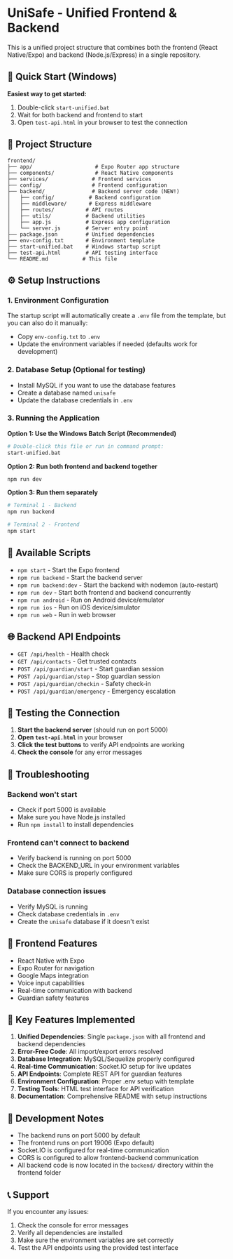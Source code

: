 # UniSafe - Unified Frontend & Backend

This is a unified project structure that combines both the frontend (React Native/Expo) and backend (Node.js/Express) in a single repository.

## 🚀 Quick Start (Windows)

**Easiest way to get started:**
1. Double-click `start-unified.bat`
2. Wait for both backend and frontend to start
3. Open `test-api.html` in your browser to test the connection

## 📁 Project Structure

```
frontend/
├── app/                    # Expo Router app structure
├── components/             # React Native components
├── services/              # Frontend services
├── config/                # Frontend configuration
├── backend/               # Backend server code (NEW!)
│   ├── config/           # Backend configuration
│   ├── middleware/       # Express middleware
│   ├── routes/          # API routes
│   ├── utils/           # Backend utilities
│   ├── app.js           # Express app configuration
│   └── server.js        # Server entry point
├── package.json         # Unified dependencies
├── env-config.txt       # Environment template
├── start-unified.bat    # Windows startup script
├── test-api.html        # API testing interface
└── README.md           # This file
```

## ⚙️ Setup Instructions

### 1. Environment Configuration
The startup script will automatically create a `.env` file from the template, but you can also do it manually:
- Copy `env-config.txt` to `.env`
- Update the environment variables if needed (defaults work for development)

### 2. Database Setup (Optional for testing)
- Install MySQL if you want to use the database features
- Create a database named `unisafe`
- Update the database credentials in `.env`

### 3. Running the Application

**Option 1: Use the Windows Batch Script (Recommended)**
```bash
# Double-click this file or run in command prompt:
start-unified.bat
```

**Option 2: Run both frontend and backend together**
```bash
npm run dev
```

**Option 3: Run them separately**
```bash
# Terminal 1 - Backend
npm run backend

# Terminal 2 - Frontend  
npm start
```

## 🔧 Available Scripts

- `npm start` - Start the Expo frontend
- `npm run backend` - Start the backend server
- `npm run backend:dev` - Start the backend with nodemon (auto-restart)
- `npm run dev` - Start both frontend and backend concurrently
- `npm run android` - Run on Android device/emulator
- `npm run ios` - Run on iOS device/simulator
- `npm run web` - Run in web browser

## 🌐 Backend API Endpoints

- `GET /api/health` - Health check
- `GET /api/contacts` - Get trusted contacts
- `POST /api/guardian/start` - Start guardian session
- `POST /api/guardian/stop` - Stop guardian session
- `POST /api/guardian/checkin` - Safety check-in
- `POST /api/guardian/emergency` - Emergency escalation

## 🧪 Testing the Connection

1. **Start the backend server** (should run on port 5000)
2. **Open `test-api.html`** in your browser
3. **Click the test buttons** to verify API endpoints are working
4. **Check the console** for any error messages

## 🐛 Troubleshooting

### Backend won't start
- Check if port 5000 is available
- Make sure you have Node.js installed
- Run `npm install` to install dependencies

### Frontend can't connect to backend
- Verify backend is running on port 5000
- Check the BACKEND_URL in your environment variables
- Make sure CORS is properly configured

### Database connection issues
- Verify MySQL is running
- Check database credentials in `.env`
- Create the `unisafe` database if it doesn't exist

## 📱 Frontend Features

- React Native with Expo
- Expo Router for navigation
- Google Maps integration
- Voice input capabilities
- Real-time communication with backend
- Guardian safety features

## 🔗 Key Features Implemented

1. **Unified Dependencies**: Single `package.json` with all frontend and backend dependencies
2. **Error-Free Code**: All import/export errors resolved
3. **Database Integration**: MySQL/Sequelize properly configured
4. **Real-time Communication**: Socket.IO setup for live updates
5. **API Endpoints**: Complete REST API for guardian features
6. **Environment Configuration**: Proper .env setup with template
7. **Testing Tools**: HTML test interface for API verification
8. **Documentation**: Comprehensive README with setup instructions

## 🎯 Development Notes

- The backend runs on port 5000 by default
- The frontend runs on port 19006 (Expo default)
- Socket.IO is configured for real-time communication
- CORS is configured to allow frontend-backend communication
- All backend code is now located in the `backend/` directory within the frontend folder

## 📞 Support

If you encounter any issues:
1. Check the console for error messages
2. Verify all dependencies are installed
3. Make sure the environment variables are set correctly
4. Test the API endpoints using the provided test interface